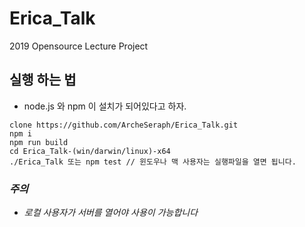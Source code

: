 # Erica_Talk
2019 Opensource Lecture Project

## 실행 하는 법

* node.js 와 npm 이 설치가 되어있다고 하자.

```
clone https://github.com/ArcheSeraph/Erica_Talk.git
npm i
npm run build
cd Erica_Talk-(win/darwin/linux)-x64
./Erica_Talk 또는 npm test // 윈도우나 맥 사용자는 실행파일을 열면 됩니다.
```

### _주의_
* _로컬 사용자가 서버를 열어야 사용이 가능합니다_
